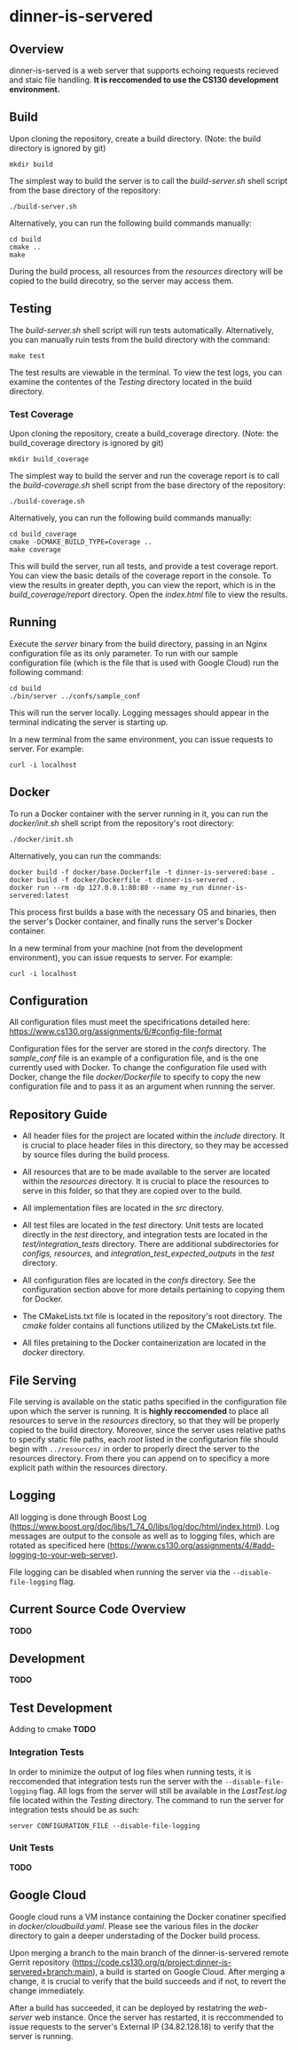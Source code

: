 # dinner-is-servered

## Overview

dinner-is-served is a web server that supports echoing requests recieved and staic file handling. **It is reccomended to use the CS130 development environment.** 

## Build

Upon cloning the repository, create a build directory. (Note: the build directory is ignored by git)

`mkdir build`

The simplest way to build the server is to call the *build-server.sh* shell script from the base directory of the repository:

`./build-server.sh`

Alternatively, you can run the following build commands manually:

```
cd build
cmake ..
make
```

During the build process, all resources from the *resources* directory will be copied to the build direcotry, so the server may access them.

## Testing

The *build-server.sh* shell script will run tests automatically. Alternatively, you can manually ruin tests from the build directory with the command:

`make test`

The test results are viewable in the terminal. To view the test logs, you can examine the contentes of the *Testing* directory located in the build directory.

### Test Coverage

Upon cloning the repository, create a build_coverage directory. (Note: the build_coverage directory is ignored by git)

`mkdir build_coverage`

The simplest way to build the server and run the coverage report is to call the *build-coverage.sh* shell script from the base directory of the repository:

`./build-coverage.sh`

Alternatively, you can run the following build commands manually:

```
cd build_coverage
cmake -DCMAKE_BUILD_TYPE=Coverage .. 
make coverage
```

This will build the server, run all tests, and provide a test coverage report. You can view the basic details of the coverage report in the console. To view the results in greater depth, you can view the report, which is in the *build_coverage/report* directory. Open the *index.html* file to view the results.

## Running

Execute the *server* binary from the build directory, passing in an Nginx configuration file as its only parameter. To run with our sample configuration file (which is the file that is used with Google Cloud) run the following command:

```
cd build
./bin/server ../confs/sample_conf
```

This will run the server locally. Logging messages should appear in the terminal indicating the server is starting up.

In a new terminal from the same environment, you can issue requests to server. For example:

`curl -i localhost`


## Docker

To run a Docker container with the server running in it, you can run the *docker/init.sh* shell script from the repository's root directory:

`./docker/init.sh`

Alternatively, you can run the commands:
```
docker build -f docker/base.Dockerfile -t dinner-is-servered:base .
docker build -f docker/Dockerfile -t dinner-is-servered .
docker run --rm -dp 127.0.0.1:80:80 --name my_run dinner-is-servered:latest
```
This process first builds a base with the necessary OS and binaries, then the server's Docker container, and finally runs the server's Docker container.

In a new terminal from your machine (not from the development environment), you can issue requests to server. For example:

`curl -i localhost`

## Configuration

All configuration files must meet the specifrications detailed here: https://www.cs130.org/assignments/6/#config-file-format

Configuration files for the server are stored in the *confs* directory. The *sample_conf* file is an example of a configuration file, and is the one currently used with Docker. To change the configuration file used with Docker, change the file *docker/Dockerfile* to specify to copy the new configuration file and to pass it as an argument when running the server.

## Repository Guide

- All header files for the project are located within the *include* directory. It is crucial to place header files in this directory, so they may be accessed by source files during the build process.

- All resources that are to be made available to the server are located within the *resources* directory. It is crucial to place the resources to serve in this folder, so that they are copied over to the build.

- All implementation files are located in the *src* directory.

- All test files are located in the *test* directory. Unit tests are located directly in the *test* directory, and integration tests are located in the *test/integration_tests* directory. There are additional subdirectories for *configs, resources,* and *integration_test_expected_outputs* in the *test* directory.

- All configuration files are located in the *confs* directory. See the configuration section above for more details pertaining to copying them for Docker.

- The CMakeLists.txt file is located in the repository's root directory. The *cmake* folder contains all functions utilized by the CMakeLists.txt file.

- All files pretaining to the Docker containerization are located in the *docker* directory.

## File Serving

File serving is available on the static paths specified in the configuration file upon which the server is running. It is **highly reccomended** to place all resources to serve in the *resources* directory, so that they will be properly copied to the build directory. Moreover, since the server uses relative paths to specify static file paths, each *root* listed in the configutarion file should begin with `../resources/` in order to properly direct the server to the resources directory. From there you can append on to specificy a more explicit path within the resources directory.

## Logging

All logging is done through Boost Log (https://www.boost.org/doc/libs/1_74_0/libs/log/doc/html/index.html). Log messages are output to the console as well as to logging files, which are rotated as specificed here (https://www.cs130.org/assignments/4/#add-logging-to-your-web-server).

File logging can be disabled when running the server via the `--disable-file-logging` flag.

## Current Source Code Overview

**TODO**


## Development

**TODO**

## Test Development

Adding to cmake **TODO**

### Integration Tests

In order to minimize the output of log files when running tests, it is reccomended that integration tests run the server with the `--disable-file-logging` flag. All logs from the server will still be available in the *LastTest.log* file located within the *Testing* directory. The command to run the server for integration tests should be as such:

`server CONFIGURATION_FILE --disable-file-logging`

### Unit Tests

**TODO**

## Google Cloud

Google cloud runs a VM instance containing the Docker conatiner specified in *docker/cloudbuild.yaml*. Please see the various files in the *docker* directory to gain a deeper understading of the Docker build process.

Upon merging a branch to the main branch of the dinner-is-servered remote Gerrit repository (https://code.cs130.org/q/project:dinner-is-servered+branch:main), a build is started on Google Cloud. After merging a change, it is crucial to verify that the build succeeds and if not, to revert the change immediately. 

After a build has succeeded, it can be deployed by restatring the *web-server* web instance. Once the server has restarted, it is reccommended to issue requests to the server's External IP (34.82.128.18) to verify that the server is running. 